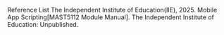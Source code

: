 Reference List
The Independent Institute of Education(IIE), 2025. Mobile App Scripting[MAST5112 Module Manual]. The Independent Institute of Education: Unpublished.
